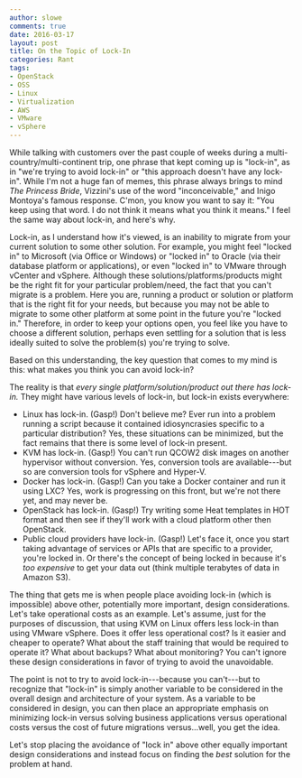 ```yaml
---
author: slowe
comments: true
date: 2016-03-17
layout: post
title: On the Topic of Lock-In
categories: Rant
tags:
- OpenStack
- OSS
- Linux
- Virtualization
- AWS
- VMware
- vSphere
---
```


While talking with customers over the past couple of weeks during a multi-country/multi-continent trip, one phrase that kept coming up is "lock-in", as in "we're trying to avoid lock-in" or "this approach doesn't have any lock-in". While I'm not a huge fan of memes, this phrase always brings to mind _The Princess Bride_, Vizzini's use of the word "inconceivable," and Inigo Montoya's famous response. C'mon, you know you want to say it: "You keep using that word. I do not think it means what you think it means." I feel the same way about lock-in, and here's why.

Lock-in, as I understand how it's viewed, is an inability to migrate from your current solution to some other solution. For example, you might feel "locked in" to Microsoft (via Office or Windows) or "locked in" to Oracle (via their database platform or applications), or even "locked in" to VMware through vCenter and vSphere. Although these solutions/platforms/products might be the right fit for your particular problem/need, the fact that you can't migrate is a problem. Here you are, running a product or solution or platform that is the right fit for your needs, but because you may not be able to migrate to some other platform at some point in the future you're "locked in." Therefore, in order to keep your options open, you feel like you have to choose a different solution, perhaps even settling for a solution that is less ideally suited to solve the problem(s) you're trying to solve.

Based on this understanding, the key question that comes to my mind is this: what makes you think you can avoid lock-in?

The reality is that _every single platform/solution/product out there has lock-in._ They might have various levels of lock-in, but lock-in exists everywhere:

* Linux has lock-in. (Gasp!) Don't believe me? Ever run into a problem running a script because it contained idiosyncrasies specific to a particular distribution? Yes, these situations can be minimized, but the fact remains that there is some level of lock-in present.
* KVM has lock-in. (Gasp!) You can't run QCOW2 disk images on another hypervisor without conversion. Yes, conversion tools are available---but so are conversion tools for vSphere and Hyper-V.
* Docker has lock-in. (Gasp!) Can you take a Docker container and run it using LXC? Yes, work is progressing on this front, but we're not there yet, and may never be.
* OpenStack has lock-in. (Gasp!) Try writing some Heat templates in HOT format and then see if they'll work with a cloud platform other then OpenStack.
* Public cloud providers have lock-in. (Gasp!) Let's face it, once you start taking advantage of services or APIs that are specific to a provider, you're locked in. Or there's the concept of being locked in because it's _too expensive_ to get your data out (think multiple terabytes of data in Amazon S3).

The thing that gets me is when people place avoiding lock-in (which is impossible) above other, potentially more important, design considerations. Let's take operational costs as an example. Let's assume, just for the purposes of discussion, that using KVM on Linux offers less lock-in than using VMware vSphere. Does it offer less operational cost? Is it easier and cheaper to operate? What about the staff training that would be required to operate it? What about backups? What about monitoring? You can't ignore these design considerations in favor of trying to avoid the unavoidable. 

The point is not to try to avoid lock-in---because you can't---but to recognize that "lock-in" is simply another variable to be considered in the overall design and architecture of your system. As a variable to be considered in design, you can then place an appropriate emphasis on minimizing lock-in versus solving business applications versus operational costs versus the cost of future migrations versus...well, you get the idea.

Let's stop placing the avoidance of "lock in" above other equally important design considerations and instead focus on finding the _best_ solution for the problem at hand.
